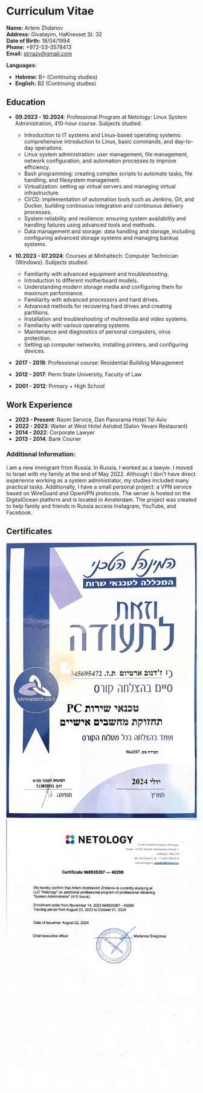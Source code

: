 # Curriculum Vitae

**Name:** Artem Zhdanov  
**Address:** Givatayim, HaKnesset St. 32  
**Date of Birth:** 18/04/1994  
**Phone:** +972-53-3578413  
**Email:** strrazv@gmail.com  

**Languages:**
- **Hebrew:** B+ (Continuing studies)
- **English:** B2 (Continuing studies)

## Education

- **09.2023 - 10.2024**: Professional Program at Netology: Linux System Administration, 410-hour course. Subjects studied:
  - Introduction to IT systems and Linux-based operating systems: comprehensive introduction to Linux, basic commands, and day-to-day operations.
  - Linux system administration: user management, file management, network configuration, and automation processes to improve efficiency.
  - Bash programming: creating complex scripts to automate tasks, file handling, and filesystem management.
  - Virtualization: setting up virtual servers and managing virtual infrastructure.
  - CI/CD: implementation of automation tools such as Jenkins, Git, and Docker, building continuous integration and continuous delivery processes.
  - System reliability and resilience: ensuring system availability and handling failures using advanced tools and methods.
  - Data management and storage: data handling and storage, including configuring advanced storage systems and managing backup systems.

- **10.2023 - 07.2024**: Courses at Minhaltech: Computer Technician (Windows). Subjects studied:
  - Familiarity with advanced equipment and troubleshooting.
  - Introduction to different motherboard models.
  - Understanding modern storage media and configuring them for maximum performance.
  - Familiarity with advanced processors and hard drives.
  - Advanced methods for recovering hard drives and creating partitions.
  - Installation and troubleshooting of multimedia and video systems.
  - Familiarity with various operating systems.
  - Maintenance and diagnostics of personal computers, virus protection.
  - Setting up computer networks, installing printers, and configuring devices.

- **2017 - 2018**: Professional course: Residential Building Management  
- **2012 - 2017**: Perm State University, Faculty of Law  
- **2001 - 2012**: Primary + High School  

## Work Experience

- **2023 - Present**: Room Service, Dan Panorama Hotel Tel Aviv  
- **2022 - 2023**: Waiter at West Hotel Ashdod (Salon Yevani Restaurant)  
- **2014 - 2022**: Corporate Lawyer  
- **2013 - 2014**: Bank Courier  

### Additional Information:
I am a new immigrant from Russia. In Russia, I worked as a lawyer. I moved to Israel with my family at the end of May 2022. Although I don't have direct experience working as a system administrator, my studies included many practical tasks. Additionally, I have a small personal project: a VPN service based on WireGuard and OpenVPN protocols. The server is hosted on the DigitalOcean platform and is located in Amsterdam. The project was created to help family and friends in Russia access Instagram, YouTube, and Facebook.

## Certificates

![PC Technician Certificate](./Minael_Technai.jpeg)
![Netology Reference](./Netology.jpeg)
